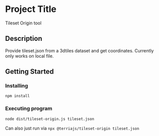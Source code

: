 # Project Title

Tileset Origin tool

## Description

Provide tileset.json from a 3dtiles dataset and get coordinates. Currently only works on local file.

## Getting Started

### Installing

`npm install`

### Executing program

`node dist/tileset-origin.js tileset.json`

Can also just run via `npx @terriajs/tileset-origin tileset.json`
